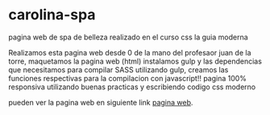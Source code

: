# carolina-spa
pagina web de spa de belleza realizado en el curso css la guia moderna

Realizamos esta pagina web desde 0 de la mano del profesaor juan de la torre,
maquetamos la pagina web (html) instalamos gulp y las dependencias que necesitamos para compilar SASS utilizando gulp,
creamos las funciones respectivas para la compilacion con javascript!! 
pagina 100% responsiva utilizando buenas practicas y escribiendo codigo css moderno 

pueden ver la pagina web en siguiente link [pagina web](https://spa-carolina.netlify.app/).
